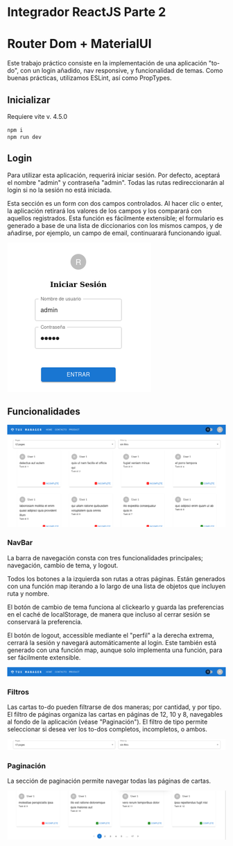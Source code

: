 # Integrador ReactJS Parte 2
# Router Dom + MaterialUI

Este trabajo práctico consiste en la implementación de una aplicación "to-do", con un login añadido, nav responsive, y funcionalidad de temas. Como buenas prácticas, utilizamos ESLint, así como PropTypes.

## Inicializar

Requiere vite v. 4.5.0

~~~
npm i
npm run dev
~~~

## Login

Para utilizar esta aplicación, requerirá iniciar sesión. Por defecto, aceptará el nombre "admin" y contraseña "admin". Todas las rutas redireccionarán al login si no la sesión no está iniciada.

Esta sección es un form con dos campos controlados. Al hacer clic o enter, la aplicación retirará los valores de los campos y los comparará con aquellos registrados. Esta función es fácilmente extensible; el formulario es generado a base de una lista de diccionarios con los mismos campos, y de añadirse, por ejemplo, un campo de email, continuarará funcionando igual. 

![login](./src/assets/login.png)

## Funcionalidades

![portada](./src/assets/portada.png)

### NavBar

La barra de navegación consta con tres funcionalidades principales; navegación, cambio de tema, y logout. 

Todos los botones a la izquierda son rutas a otras páginas. Están generados con una función map iterando a lo largo de una lista de objetos que incluyen ruta y nombre.

El botón de cambio de tema funciona al clickearlo y guarda las preferencias en el caché de localStorage, de manera que incluso al cerrar sesión se conservará la preferencia. 

El botón de logout, accessible mediante el "perfil" a la derecha extrema, cerrará la sesión y navegará automáticamente al login. Este también está generado con una función map, aunque solo implementa una función, para ser fácilmente extensible.

![login](./src/assets/nav.png)

### Filtros

Las cartas to-do pueden filtrarse de dos maneras; por cantidad, y por tipo. El filtro de páginas organiza las cartas en páginas de 12, 10 y 8, navegables al fondo de la aplicación (véase "Paginación"). El filtro de tipo permite seleccionar si desea ver los to-dos completos, incompletos, o ambos.

![login](./src/assets/filtros.png)

### Paginación

La sección de paginación permite navegar todas las páginas de cartas.

![login](./src/assets/pag.png)
